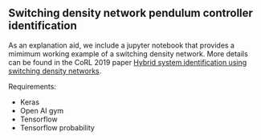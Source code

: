 ## Switching density network pendulum controller identification


As an explanation aid, we include a jupyter notebook that provides a mimimum working example of a switching density network.
More details can be found in the CoRL 2019 paper [Hybrid system identification using switching density networks](https://arxiv.org/abs/1907.04360).

Requirements:

- Keras
- Open AI gym
- Tensorflow
- Tensorflow probability


